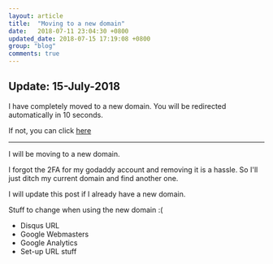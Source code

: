 ```yaml
---
layout: article
title:  "Moving to a new domain"
date:   2018-07-11 23:04:30 +0800
updated_date: 2018-07-15 17:19:08 +0800
group: "blog"
comments: true
---
```

## Update: 15-July-2018

I have completely moved to a new domain. You will be redirected automatically in 10 seconds.

If not, you can click <a href="#" id="redirect">here</a>

---

I will be moving to a new domain.

I forgot the 2FA for my godaddy account and removing it is a hassle. So I'll just ditch my current domain and find another one.

I will update this post if I already have a new domain.

Stuff to change when using the new domain :(

* Disqus URL
* Google Webmasters
* Google Analytics
* Set-up URL stuff

<script>
(function () {
  setTimeout(function(){
    var url = new URL(window.location.href);
    var redirect = url.searchParams.get('redirect');
    if (redirect) {
      var newUrl = redirect.replace(/iamdevlinph.me\b/g, 'iamdevlinph.com');
      var redirectAnchor = document.getElementById('redirect');
      redirectAnchor.href  = newUrl;
      window.location.replace(newUrl);
    }
  }, 10000);
})();
</script>
